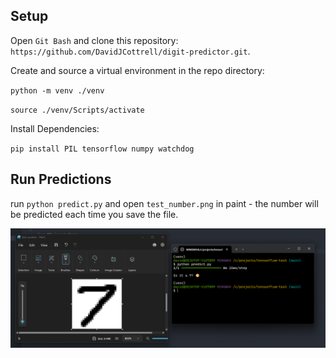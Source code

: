 ## Setup

Open `Git Bash` and clone this repository: `https://github.com/DavidJCottrell/digit-predictor.git`.

Create and source a virtual environment in the repo directory:

`python -m venv ./venv`

`source ./venv/Scripts/activate`

Install Dependencies:

`pip install PIL tensorflow numpy watchdog`

## Run Predictions

run `python predict.py` and open `test_number.png` in paint - the number will be predicted each time you save the file.

![alt text](https://github.com/DavidJCottrell/digit-predictor/blob/main/demo.png)

